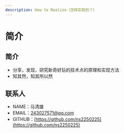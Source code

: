 ```yaml
---
description: How to Realize（怎样实现的？）
---
```


# 简介

## 简介

* 分享，发现，研究新奇好玩的技术点的原理和实现方法
* 知其然，知其所以然

## 联系人

* NAME：马清雄
* EMAIL：243027571@qq.com
* GITHUB：[https://github.com/ns2250225](https://github.com/ns2250225)



